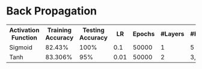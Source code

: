 # Back Propagation

  <table>
      <tr>
          <th>Activation Function</th>
          <th>Training Accuracy</th>
          <th>Testing Accuracy</th>
          <th>LR</th>
          <th>Epochs</th>
          <th>#Layers</th>
          <th>#HiddenNodes</th>
      </tr>
      <tr>
          <td>Sigmoid</td>
          <td>82.43%</td>
          <td>100%</td>
          <td>0.1</td>
          <td>50000</td>
          <td>1</td>
          <td>5</td>
      </tr>
      <tr>
          <td>Tanh</td>
          <td>83.306%</td>
          <td>95%</td>
          <td>0.01</td>
          <td>50000</td>
          <td>2</td>
          <td>3,4</td>
      </tr>
  </table>
